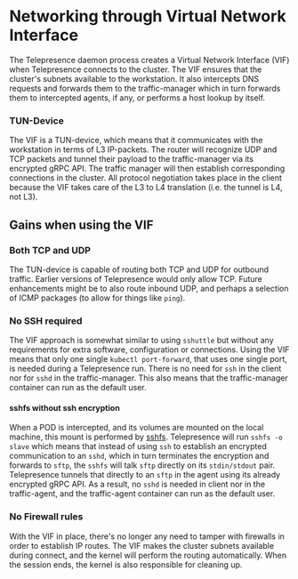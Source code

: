 # Networking through Virtual Network Interface

The Telepresence daemon process creates a Virtual Network Interface (VIF) when Telepresence connects to the cluster. The VIF ensures that the cluster's subnets available to the workstation. It also intercepts DNS requests and forwards them to the traffic-manager which in turn forwards them to intercepted agents, if any, or performs a host lookup by itself.

### TUN-Device
The VIF is a TUN-device, which means that it communicates with the workstation in terms of L3 IP-packets. The router will recognize UDP and TCP packets and tunnel their payload to the traffic-manager via its encrypted gRPC API. The traffic manager will then establish corresponding connections in the cluster. All protocol negotiation takes place in the client because the VIF takes care of the L3 to L4 translation (i.e. the tunnel is L4, not L3).

## Gains when using the VIF

### Both TCP and UDP
The TUN-device is capable of routing both TCP and UDP for outbound traffic. Earlier versions of Telepresence would only allow TCP. Future enhancements might be to also route inbound UDP, and perhaps a selection of ICMP packages (to allow for things like `ping`).

### No SSH required
The VIF approach is somewhat similar to using `sshuttle` but without any requirements for extra software, configuration or connections.  Using the VIF means that only one single `kubectl port-forward`, that uses one single port, is needed during a Telepresence run. There is no need for `ssh` in the client nor for `sshd` in the traffic-manager. This also means that the traffic-manager container can run as the default user.

#### sshfs without ssh encryption
When a POD is intercepted, and its volumes are mounted on the local machine, this mount is performed by [sshfs](https://github.com/libfuse/sshfs). Telepresence will run `sshfs -o slave` which means that instead of using `ssh` to establish an encrypted communication to an `sshd`, which in turn terminates the encryption and forwards to `sftp`, the `sshfs` will talk `sftp` directly on its `stdin/stdout` pair. Telepresence tunnels that directly to an `sftp` in the agent using its already encrypted gRPC API. As a result, no `sshd` is needed in client nor in the traffic-agent, and the traffic-agent container can run as the default user.

### No Firewall rules
With the VIF in place, there's no longer any need to tamper with firewalls in order to establish IP routes. The VIF makes the cluster subnets available during connect, and the kernel will perform the routing automatically. When the session ends, the kernel is also responsible for cleaning up.
